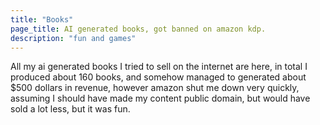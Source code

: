 ```yaml
---
title: "Books"
page_title: AI generated books, got banned on amazon kdp.
description: "fun and games"
---
```


All my ai generated books I tried to sell on the internet are here, in total I produced about 160 books, and somehow managed to generated about $500 dollars in revenue, however amazon shut me down very quickly, assuming I should have made my content public domain, but would have sold a lot less, but it was fun.
